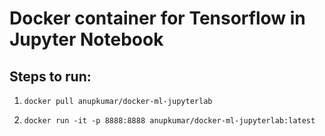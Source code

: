 # Docker container for Tensorflow in Jupyter Notebook

## Steps to run:

1. `docker pull anupkumar/docker-ml-jupyterlab`

2. `docker run -it -p 8888:8888 anupkumar/docker-ml-jupyterlab:latest`
